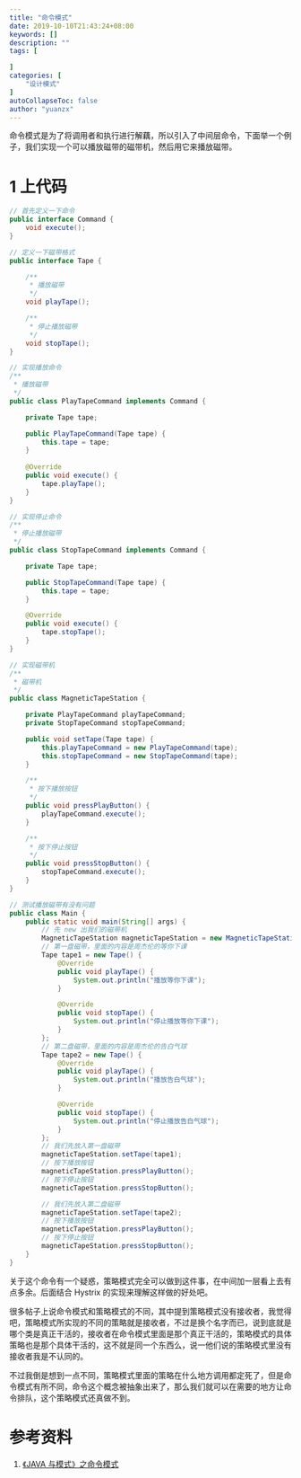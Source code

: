 ```yaml
---
title: "命令模式"
date: 2019-10-10T21:43:24+08:00
keywords: []
description: ""
tags: [

]
categories: [
    "设计模式"
]
autoCollapseToc: false
author: "yuanzx"
---
```


命令模式是为了将调用者和执行进行解藕，所以引入了中间层命令，下面举一个例子，我们实现一个可以播放磁带的磁带机，然后用它来播放磁带。

# 1 上代码

```java
// 首先定义一下命令
public interface Command {
    void execute();
}

// 定义一下磁带格式
public interface Tape {

    /**
     * 播放磁带
     */
    void playTape();

    /**
     * 停止播放磁带
     */
    void stopTape();
}

// 实现播放命令
/**
 * 播放磁带
 */
public class PlayTapeCommand implements Command {

    private Tape tape;

    public PlayTapeCommand(Tape tape) {
        this.tape = tape;
    }
    
    @Override
    public void execute() {
        tape.playTape();
    }
}

// 实现停止命令
/**
 * 停止播放磁带
 */
public class StopTapeCommand implements Command {

    private Tape tape;

    public StopTapeCommand(Tape tape) {
        this.tape = tape;
    }

    @Override
    public void execute() {
        tape.stopTape();
    }
}

// 实现磁带机
/**
 * 磁带机
 */
public class MagneticTapeStation {

    private PlayTapeCommand playTapeCommand;
    private StopTapeCommand stopTapeCommand;

    public void setTape(Tape tape) {
        this.playTapeCommand = new PlayTapeCommand(tape);
        this.stopTapeCommand = new StopTapeCommand(tape);
    }

    /**
     * 按下播放按钮
     */
    public void pressPlayButton() {
        playTapeCommand.execute();
    }

    /**
     * 按下停止按钮
     */
    public void pressStopButton() {
        stopTapeCommand.execute();
    }
}

// 测试播放磁带有没有问题
public class Main {
    public static void main(String[] args) {
        // 先 new 出我们的磁带机
        MagneticTapeStation magneticTapeStation = new MagneticTapeStation();
        // 第一盘磁带，里面的内容是周杰伦的等你下课
        Tape tape1 = new Tape() {
            @Override
            public void playTape() {
                System.out.println("播放等你下课");
            }

            @Override
            public void stopTape() {
                System.out.println("停止播放等你下课");
            }
        };
        // 第二盘磁带，里面的内容是周杰伦的告白气球
        Tape tape2 = new Tape() {
            @Override
            public void playTape() {
                System.out.println("播放告白气球");
            }

            @Override
            public void stopTape() {
                System.out.println("停止播放告白气球");
            }
        };
        // 我们先放入第一盘磁带
        magneticTapeStation.setTape(tape1);
        // 按下播放按钮
        magneticTapeStation.pressPlayButton();
        // 按下停止按钮
        magneticTapeStation.pressStopButton();

        // 我们先放入第二盘磁带
        magneticTapeStation.setTape(tape2);
        // 按下播放按钮
        magneticTapeStation.pressPlayButton();
        // 按下停止按钮
        magneticTapeStation.pressStopButton();
    }
}
```

关于这个命令有一个疑惑，策略模式完全可以做到这件事，在中间加一层看上去有点多余。后面结合 Hystrix 的实现来理解这样做的好处吧。

很多帖子上说命令模式和策略模式的不同，其中提到策略模式没有接收者，我觉得吧，策略模式所实现的不同的策略就是接收者，不过是换个名字而已，说到底就是哪个类是真正干活的，接收者在命令模式里面是那个真正干活的，策略模式的具体策略也是那个具体干活的，这不就是同一个东西么，说一他们说的策略模式里没有接收者我是不认同的。

不过我倒是想到一点不同，策略模式里面的策略在什么地方调用都定死了，但是命令模式有所不同，命令这个概念被抽象出来了，那么我们就可以在需要的地方让命令排队，这个策略模式还真做不到。

# 参考资料

1. [《JAVA 与模式》之命令模式](https://www.cnblogs.com/java-my-life/archive/2012/06/01/2526972.html)